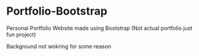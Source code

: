 # Portfolio-Bootstrap

Personal Portfolio Website made using Bootstrap (Not actual portfolio just fun project)

Background not wokring for some reason
